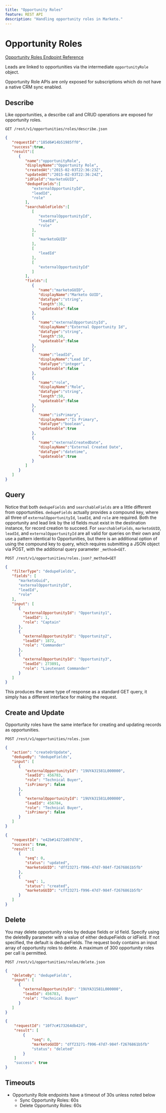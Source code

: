 ```yaml
---
title: "Opportunity Roles"
feature: REST API
description: "Handling opportunity roles in Marketo."
---
```


# Opportunity Roles

[Opportunity Roles Endpoint Reference](https://developer.adobe.com/marketo-apis/api/mapi/#tag/Opportunities/operation/getOpportunityRolesUsingGET)

Leads are linked to opportunities via the intermediate `opportunityRole` object.

Opportunity Role APIs are only exposed for subscriptions which do not have a native CRM sync enabled.

## Describe

Like opportunities, a describe call and CRUD operations are exposed for opportunity roles.

```
GET /rest/v1/opportunities/roles/describe.json
```

```json
{  
   "requestId":"185d6#14b51985ff0",
   "success":true,
   "result":[  
      {  
         "name":"opportunityRole",
         "displayName":"Opportunity Role",
         "createdAt":"2015-02-03T22:36:23Z",
         "updatedAt":"2015-02-03T22:36:24Z",
         "idField":"marketoGUID",
         "dedupeFields":[  
            "externalOpportunityId",
            "leadId",
            "role"
         ],
         "searchableFields":[  
            [  
               "externalOpportunityId",
               "leadId",
               "role"
            ],
            [  
               "marketoGUID"
            ],
            [  
               "leadId"
            ],
            [  
               "externalOpportunityId"
            ]
         ],
         "fields":[  
            {  
               "name":"marketoGUID",
               "displayName":"Marketo GUID",
               "dataType":"string",
               "length":36,
               "updateable":false
            },
            {  
               "name":"externalOpportunityId",
               "displayName":"External Opportunity Id",
               "dataType":"string",
               "length":50,
               "updateable":false
            },
            {  
               "name":"leadId",
               "displayName":"Lead Id",
               "dataType":"integer",
               "updateable":false
            },
            {  
               "name":"role",
               "displayName":"Role",
               "dataType":"string",
               "length":50,
               "updateable":false
            },
            {  
               "name":"isPrimary",
               "displayName":"Is Primary",
               "dataType":"boolean",
               "updateable":true
            },
            {  
               "name":"externalCreatedDate",
               "displayName":"External Created Date",
               "dataType":"datetime",
               "updateable":true
            }
         ]
      }
   ]
}
```

## Query

Notice that both `dedupeFields` and `searchableFields` are a little different from opportunities. `dedupeFields` actually provides a compound key, where all three of `externalOpportunityId`, `leadId`, and `role` are required. Both the opportunity and lead link by the id fields must exist in the destination instance, for record creation to succeed. For `searchableFields`, `marketoGUID`, `leadId`, and `externalOpportunityId` are all valid for queries on their own and use a pattern identical to Opportunities, but there is an additional option of using the compound key to query, which requires submitting a JSON object via POST, with the additional query parameter `_method=GET`.

```
POST /rest/v1/opportunities/roles.json?_method=GET
```

```json
{  
   "filterType": "dedupeFields",
   "fields": [  
      "marketoGuid",
      "externalOpportunityId",
      "leadId",
      "role"
   ],
   "input": [  
      {  
        "externalOpportunityId": "Opportunity1",
        "leadId": 1,
        "role": "Captain"
      },
      {  
        "externalOpportunityId": "Opportunity2",
        "leadId": 1872,
        "role": "Commander"
      },
      {  
        "externalOpportunityId": "Opportunity3",
        "leadId": 273891,
        "role": "Lieutenant Commander"
      }
   ]
}

```

This produces the same type of response as a standard GET query, it simply has a different interface for making the request.

## Create and Update

Opportunity roles have the same interface for creating and updating records as opportunities.

```
POST /rest/v1/opportunities/roles.json
```

```json
{
   "action": "createOrUpdate",
   "dedupeBy": "dedupeFields",
   "input": [
      {  
         "externalOpportunityId": "19UYA31581L000000",
         "leadId": 456783,
         "role": "Technical Buyer",
         "isPrimary": false
      },
      {
         "externalOpportunityId": "19UYA31581L000000",
         "leadId": 456784,
         "role": "Technical Buyer",
         "isPrimary": false
      }
   ]
}
```

```json
{
   "requestId": "e42b#14272d07d78",
   "success": true,
   "result":[
      {
         "seq": 0,
         "status": "updated",
         "marketoGUID": "dff23271-f996-47d7-984f-f2676861b5fb"
      },
      {
         "seq": 1,
         "status": "created",
         "marketoGUID": "cff23271-f996-47d7-984f-f2676861b5fb"
      }
   ]
}
```

## Delete

You may delete opportunity roles by dedupe fields or id field. Specify using the deleteBy parameter with a value of either dedupeFields or idField. If not specified, the default is dedupeFields. The request body contains an input array of opportunity roles to delete. A maximum of 300 opportunity roles per call is permitted.

```
POST /rest/v1/opportunities/roles/delete.json
```

```json
{  
   "deleteBy": "dedupeFields",
   "input": [  
      {  
        "externalOpportunityId": "19UYA31581L000000",
        "leadId": 456783,
        "role": "Technical Buyer"
      }
   ]
}
```

```json
{
    "requestId": "10f7c#173264db42d",
    "result": [
        {
            "seq": 0,
            "marketoGUID": "dff23271-f996-47d7-984f-f2676861b5fb"
            "status": "deleted"
        }
    ]
    "success": true
}
```

## Timeouts

- Opportunity Role endpoints have a timeout of 30s unless noted below
    - Sync Opportunity Roles: 60s 
    - Delete Opportunity Roles: 60s
